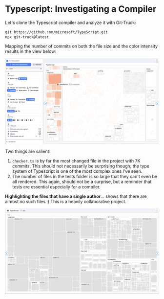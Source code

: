 # Typescript: Investigating a Compiler


Let's clone the Typescript compiler and analyze it with Git-Truck: 

```
git https://github.com/microsoft/TypeScript.git
npx git-truck@latest
```

Mapping the number of commits on both the file size and the color intensity results in the view below: 

![](img/typescript.png)

Two things are salient: 
1. `checker.ts` is by far the most changed file in the project with 7K commits. This should not necessarily be surprising though; the type system of Typescript is one of the most complex ones I've seen.  
2. The number of files in the tests folder is so large that they can't even be all rendered. This again, should not be a surprise, but a reminder that tests are essential especially for a compiler. 

**Highlighting the files that have a single author**... shows that there are almost no such files :) This is a heavily collaborative project. 

![](../../docs/assets/Pasted%20image%2020240222134648.png)


